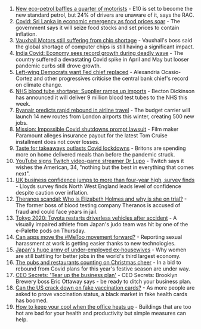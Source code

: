 1. [New eco-petrol baffles a quarter of motorists](https://www.bbc.co.uk/news/business-58398606?at_medium=RSS&at_campaign=KARANGA) - E10 is set to become the new standard petrol, but 24% of drivers are unaware of it, says the RAC.
2. [Covid: Sri Lanka in economic emergency as food prices soar](https://www.bbc.co.uk/news/business-58390292?at_medium=RSS&at_campaign=KARANGA) - The government says it will seize food stocks and set prices to contain inflation.
3. [Vauxhall Motors still suffering from chip shortage](https://www.bbc.co.uk/news/business-58394900?at_medium=RSS&at_campaign=KARANGA) - Vauxhall's boss said the global shortage of computer chips is still having a significant impact.
4. [India Covid: Economy sees record growth during deadly wave](https://www.bbc.co.uk/news/business-58390291?at_medium=RSS&at_campaign=KARANGA) - The country suffered a devastating Covid spike in April and May but looser pandemic curbs still drove growth.
5. [Left-wing Democrats want Fed chief replaced](https://www.bbc.co.uk/news/business-58400767?at_medium=RSS&at_campaign=KARANGA) - Alexandria Ocasio-Cortez and other progressives criticise the central bank chief's record on climate change.
6. [NHS blood tube shortage: Supplier ramps up imports](https://www.bbc.co.uk/news/business-58394899?at_medium=RSS&at_campaign=KARANGA) - Becton Dickinson has announced it will deliver 9 million blood test tubes to the NHS this week.
7. [Ryanair predicts rapid rebound in airline travel](https://www.bbc.co.uk/news/business-58394898?at_medium=RSS&at_campaign=KARANGA) - The budget carrier will launch 14 new routes from London airports this winter, creating 500 new jobs.
8. [Mission: Impossible Covid shutdowns prompt lawsuit](https://www.bbc.co.uk/news/business-58200891?at_medium=RSS&at_campaign=KARANGA) - Film maker Paramount alleges insurance payout for the latest Tom Cruise installment does not cover losses.
9. [Taste for takeaways outlasts Covid lockdowns](https://www.bbc.co.uk/news/business-57489195?at_medium=RSS&at_campaign=KARANGA) - Britons are spending more on home delivered meals than before the pandemic struck.
10. [YouTube signs Twitch video-game streamer Dr Lupo](https://www.bbc.co.uk/news/technology-58396812?at_medium=RSS&at_campaign=KARANGA) - Twitch says it wishes the American, 34, "nothing but the best in everything that comes next".
11. [UK business confidence jumps to more than four-year high, survey finds](https://www.bbc.co.uk/news/business-58383035?at_medium=RSS&at_campaign=KARANGA) - Lloyds survey finds North West England leads level of confidence despite caution over inflation.
12. [Theranos scandal: Who is Elizabeth Holmes and why is she on trial?](https://www.bbc.co.uk/news/business-58336998?at_medium=RSS&at_campaign=KARANGA) - The former boss of blood testing company Theranos is accused of fraud and could face years in jail.
13. [Tokyo 2020: Toyota restarts driverless vehicles after accident](https://www.bbc.co.uk/news/business-58390290?at_medium=RSS&at_campaign=KARANGA) - A visually impaired athlete from Japan's judo team was hit by one of the e-Palette pods on Thursday.
14. [Can apps move the #MeToo movement forward?](https://www.bbc.co.uk/news/business-58260533?at_medium=RSS&at_campaign=KARANGA) - Reporting sexual harassment at work is getting easier thanks to new technologies.
15. [Japan's huge army of under-employed ex-housewives](https://www.bbc.co.uk/news/business-58301604?at_medium=RSS&at_campaign=KARANGA) - Why women are still battling for better jobs in the world's third largest economy.
16. [The pubs and restaurants counting on Christmas cheer](https://www.bbc.co.uk/news/business-58305616?at_medium=RSS&at_campaign=KARANGA) - In a bid to rebound from Covid plans for this year's festive season are under way.
17. [CEO Secrets: 'Tear up the business plan'](https://www.bbc.co.uk/news/business-58316843?at_medium=RSS&at_campaign=KARANGA) - CEO Secrets: Brooklyn Brewery boss Eric Ottaway says - be ready to ditch your business plan.
18. [Can the US crack down on fake vaccination cards?](https://www.bbc.co.uk/news/business-58309026?at_medium=RSS&at_campaign=KARANGA) - As more people are asked to prove vaccination status, a black market in fake health cards has boomed.
19. [How to keep your cool when the office heats up](https://www.bbc.co.uk/news/business-58055140?at_medium=RSS&at_campaign=KARANGA) - Buildings that are too hot are bad for your health and productivity but simple measures can help.

